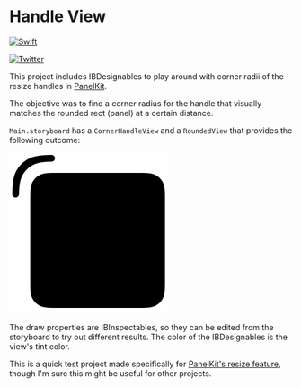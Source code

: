 # Handle View
<p>
<a href="https://developer.apple.com/swift/"><img src="https://img.shields.io/badge/Swift-4.0-orange.svg?style=flat" style="max-height: 300px;" alt="Swift"/></a>

<a href="http://twitter.com/LouisDhauwe"><img src="https://img.shields.io/badge/Twitter-@LouisDhauwe-blue.svg?style=flat" style="max-height: 300px;" alt="Twitter"/></a>
</p>

This project includes IBDesignables to play around with corner radii of the resize handles in [PanelKit](https://github.com/louisdh/panelkit).

The objective was to find a corner radius for the handle that visually matches the rounded rect (panel) at a certain distance.

`Main.storyboard` has a `CornerHandleView` and a `RoundedView` that provides the following outcome:

![](docs/example.png)

The draw properties are IBInspectables, so they can be edited from the storyboard to try out different results. The color of the IBDesignables is the view's tint color.

This is a quick test project made specifically for [PanelKit's resize feature](https://twitter.com/LouisDhauwe/status/915658275122745344), though I'm sure this might be useful for other projects.